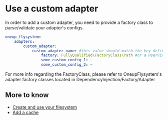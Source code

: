 # Use a custom adapter

In order to add a custom adapter, you need to provide a factory class to parse/validate your adapter's configs.

```yml
oneup_flysystem:
    adapters:
        custom_adapter:
            custom_adapter_name: #this value should match the key defined in the factory class
                factory: FullyQualified\FactoryClass\Path #or a @serviceId (note the prefix @)
                some_custom_config_1: ~
                some_custom_config_2: ~
```

For more info regarding the FactoryClass, please refer to OneupFlysystem's adapter factory classes located in DependencyInjection/Factory/Adapter

## More to know
* [Create and use your filesystem](filesystem_create.md)
* [Add a cache](filesystem_cache.md)
